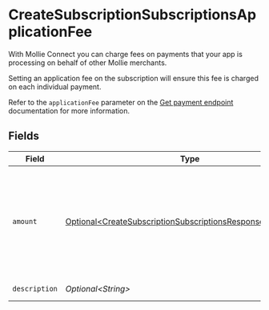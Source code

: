 # CreateSubscriptionSubscriptionsApplicationFee

With Mollie Connect you can charge fees on payments that your app is processing on behalf of other Mollie merchants.

Setting an application fee on the subscription will ensure this fee is charged on each individual payment.

Refer to the `applicationFee` parameter on the [Get payment endpoint](get-payment) documentation for more information.


## Fields

| Field                                                                                                                                      | Type                                                                                                                                       | Required                                                                                                                                   | Description                                                                                                                                | Example                                                                                                                                    |
| ------------------------------------------------------------------------------------------------------------------------------------------ | ------------------------------------------------------------------------------------------------------------------------------------------ | ------------------------------------------------------------------------------------------------------------------------------------------ | ------------------------------------------------------------------------------------------------------------------------------------------ | ------------------------------------------------------------------------------------------------------------------------------------------ |
| `amount`                                                                                                                                   | [Optional\<CreateSubscriptionSubscriptionsResponse201Amount>](../../models/operations/CreateSubscriptionSubscriptionsResponse201Amount.md) | :heavy_minus_sign:                                                                                                                         | In v2 endpoints, monetary amounts are represented as objects with a `currency` and `value` field.                                          |                                                                                                                                            |
| `description`                                                                                                                              | *Optional\<String>*                                                                                                                        | :heavy_minus_sign:                                                                                                                         | N/A                                                                                                                                        | Platform fee                                                                                                                               |